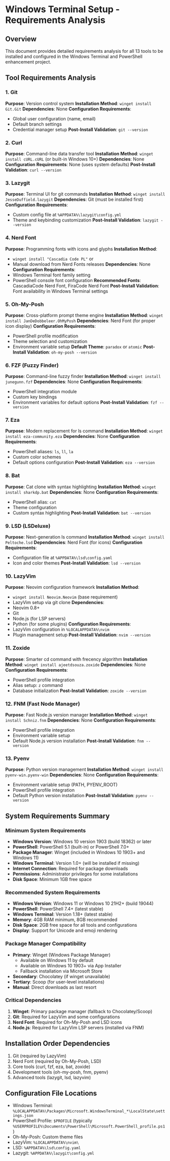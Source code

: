 # Windows Terminal Setup - Requirements Analysis

## Overview
This document provides detailed requirements analysis for all 13 tools to be installed and configured in the Windows Terminal and PowerShell enhancement project.

## Tool Requirements Analysis

### 1. Git
**Purpose**: Version control system
**Installation Method**: `winget install Git.Git`
**Dependencies**: None
**Configuration Requirements**:
- Global user configuration (name, email)
- Default branch settings
- Credential manager setup
**Post-Install Validation**: `git --version`

### 2. Curl
**Purpose**: Command-line data transfer tool
**Installation Method**: `winget install cURL.cURL` (or built-in Windows 10+)
**Dependencies**: None
**Configuration Requirements**: None (uses system defaults)
**Post-Install Validation**: `curl --version`

### 3. Lazygit
**Purpose**: Terminal UI for git commands
**Installation Method**: `winget install JesseDuffield.lazygit`
**Dependencies**: Git (must be installed first)
**Configuration Requirements**:
- Custom config file at `%APPDATA%\lazygit\config.yml`
- Theme and keybinding customization
**Post-Install Validation**: `lazygit --version`

### 4. Nerd Font
**Purpose**: Programming fonts with icons and glyphs
**Installation Method**: 
- `winget install "Cascadia Code PL"` or
- Manual download from Nerd Fonts releases
**Dependencies**: None
**Configuration Requirements**:
- Windows Terminal font family setting
- PowerShell console font configuration
**Recommended Fonts**: CascadiaCode Nerd Font, FiraCode Nerd Font
**Post-Install Validation**: Font availability in Windows Terminal settings

### 5. Oh-My-Posh
**Purpose**: Cross-platform prompt theme engine
**Installation Method**: `winget install JanDeDobbeleer.OhMyPosh`
**Dependencies**: Nerd Font (for proper icon display)
**Configuration Requirements**:
- PowerShell profile modification
- Theme selection and customization
- Environment variable setup
**Default Theme**: `paradox` or `atomic`
**Post-Install Validation**: `oh-my-posh --version`

### 6. FZF (Fuzzy Finder)
**Purpose**: Command-line fuzzy finder
**Installation Method**: `winget install junegunn.fzf`
**Dependencies**: None
**Configuration Requirements**:
- PowerShell integration module
- Custom key bindings
- Environment variables for default options
**Post-Install Validation**: `fzf --version`

### 7. Eza
**Purpose**: Modern replacement for ls command
**Installation Method**: `winget install eza-community.eza`
**Dependencies**: None
**Configuration Requirements**:
- PowerShell aliases: `ls`, `ll`, `la`
- Custom color schemes
- Default options configuration
**Post-Install Validation**: `eza --version`

### 8. Bat
**Purpose**: Cat clone with syntax highlighting
**Installation Method**: `winget install sharkdp.bat`
**Dependencies**: None
**Configuration Requirements**:
- PowerShell alias: `cat`
- Theme configuration
- Custom syntax highlighting
**Post-Install Validation**: `bat --version`

### 9. LSD (LSDeluxe)
**Purpose**: Next-generation ls command
**Installation Method**: `winget install Peltoche.lsd`
**Dependencies**: Nerd Font (for icons)
**Configuration Requirements**:
- Configuration file at `%APPDATA%\lsd\config.yaml`
- Icon and color themes
**Post-Install Validation**: `lsd --version`

### 10. LazyVim
**Purpose**: Neovim configuration framework
**Installation Method**: 
- `winget install Neovim.Neovim` (base requirement)
- LazyVim setup via git clone
**Dependencies**: 
- Neovim 0.8+
- Git
- Node.js (for LSP servers)
- Python (for some plugins)
**Configuration Requirements**:
- LazyVim configuration in `%LOCALAPPDATA%\nvim`
- Plugin management setup
**Post-Install Validation**: `nvim --version`

### 11. Zoxide
**Purpose**: Smarter cd command with frecency algorithm
**Installation Method**: `winget install ajeetdsouza.zoxide`
**Dependencies**: None
**Configuration Requirements**:
- PowerShell profile integration
- Alias setup: `z` command
- Database initialization
**Post-Install Validation**: `zoxide --version`

### 12. FNM (Fast Node Manager)
**Purpose**: Fast Node.js version manager
**Installation Method**: `winget install Schniz.fnm`
**Dependencies**: None
**Configuration Requirements**:
- PowerShell profile integration
- Environment variable setup
- Default Node.js version installation
**Post-Install Validation**: `fnm --version`

### 13. Pyenv
**Purpose**: Python version management
**Installation Method**: `winget install pyenv-win.pyenv-win`
**Dependencies**: None
**Configuration Requirements**:
- Environment variable setup (PATH, PYENV_ROOT)
- PowerShell profile integration
- Default Python version installation
**Post-Install Validation**: `pyenv --version`

## System Requirements Summary

### Minimum System Requirements
- **Windows Version**: Windows 10 version 1903 (build 18362) or later
- **PowerShell**: PowerShell 5.1 (built-in) or PowerShell 7.0+
- **Package Manager**: Winget (included in Windows 10 1903+ and Windows 11)
- **Windows Terminal**: Version 1.0+ (will be installed if missing)
- **Internet Connection**: Required for package downloads
- **Permissions**: Administrator privileges for some installations
- **Disk Space**: Minimum 1GB free space

### Recommended System Requirements
- **Windows Version**: Windows 11 or Windows 10 21H2+ (build 19044)
- **PowerShell**: PowerShell 7.4+ (latest stable)
- **Windows Terminal**: Version 1.18+ (latest stable)
- **Memory**: 4GB RAM minimum, 8GB recommended
- **Disk Space**: 2GB free space for all tools and configurations
- **Display**: Support for Unicode and emoji rendering

### Package Manager Compatibility
- **Primary**: Winget (Windows Package Manager)
  - Available on Windows 11 by default
  - Available on Windows 10 1903+ via App Installer
  - Fallback installation via Microsoft Store
- **Secondary**: Chocolatey (if winget unavailable)
- **Tertiary**: Scoop (for user-level installations)
- **Manual**: Direct downloads as last resort

### Critical Dependencies
1. **Winget**: Primary package manager (fallback to Chocolatey/Scoop)
2. **Git**: Required for LazyVim and some configurations
3. **Nerd Font**: Required for Oh-My-Posh and LSD icons
4. **Node.js**: Required for LazyVim LSP servers (installed via FNM)

## Installation Order Dependencies
1. Git (required by LazyVim)
2. Nerd Font (required by Oh-My-Posh, LSD)
3. Core tools (curl, fzf, eza, bat, zoxide)
4. Development tools (oh-my-posh, fnm, pyenv)
5. Advanced tools (lazygit, lsd, lazyvim)

## Configuration File Locations
- Windows Terminal: `%LOCALAPPDATA%\Packages\Microsoft.WindowsTerminal_*\LocalState\settings.json`
- PowerShell Profile: `$PROFILE` (typically `%USERPROFILE%\Documents\PowerShell\Microsoft.PowerShell_profile.ps1`)
- Oh-My-Posh: Custom theme files
- LazyVim: `%LOCALAPPDATA%\nvim\`
- LSD: `%APPDATA%\lsd\config.yaml`
- Lazygit: `%APPDATA%\lazygit\config.yml`
